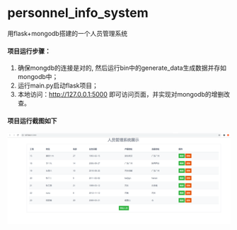 # personnel_info_system
用flask+mongodb搭建的一个人员管理系统

#### 项目运行步骤：
1. 确保mongdb的连接是对的, 然后运行bin中的generate_data生成数据并存如mongodb中；
2. 运行main.py启动flask项目；
3. 本地访问：http://127.0.0.1:5000 即可访问页面，并实现对mongodb的增删改查。

#### 项目运行截图如下

![Image_text](https://github.com/cuiyonghua6/personnel_info_system/blob/master/images/20200623095634.png)


